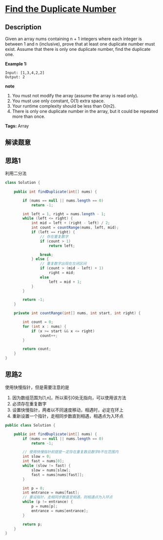 # [Find the Duplicate Number][title]

## Description

Given an array nums containing n + 1 integers where each integer is between 1 and n (inclusive), prove that at least one duplicate number must exist. Assume that there is only one duplicate number, find the duplicate one.

**Example 1:**

```
Input: [1,3,4,2,2]
Output: 2
```
**note**
1. You must not modify the array (assume the array is read only).
2. You must use only constant, O(1) extra space.
3. Your runtime complexity should be less than O(n2).
4. There is only one duplicate number in the array, but it could be repeated more than once.


**Tags:** Array


## 解读题意

## 思路1 
利用二分法

```java
class Solution { 
  
    public int findDuplicate(int[] nums) {

        if (nums == null || nums.length == 0)
            return -1;

        int left = 1, right = nums.length - 1;
        while (left <= right) {
            int mid = left + (right - left) / 2;
            int count = countRange(nums, left, mid);
            if (left == right) {
                // 存在重复数字
                if (count > 1)
                    return left;

                break;
            } else {
                // 重复数字出现在左闭区间
                if (count > (mid - left) + 1)
                    right = mid;
                else
                    left = mid + 1;
            }
        }

        return -1;
    }

    private int countRange(int[] nums, int start, int right) {

        int count = 0;
        for (int x : nums) {
            if (x >= start && x <= right)
                count++;
        }

        return count;
    }
}
```

## 思路2
使用快慢指针，但是需要注意的是
1. 因为数组范围为[1,n]，所以索引0处无指向，可以使用该方法
2. 必须存在重复数字
3. 设置快慢指针，两者以不同速度移动，相遇时，必定在环上
4. 重新设置一个指针，走相同步数直到相遇，相遇点为入环点

```java
public class Solution {

    public int findDuplicate(int[] nums) {
        if (nums == null || nums.length == 0)
            return -1;

        // 使用快慢指针前提是一定存在重复数且数字0不在范围内
        int slow = 0;
        int fast = nums[0];
        while (slow != fast) {
            slow = nums[slow];
            fast = nums[nums[fast]];
        }

        int p = 0;
        int entrance = nums[fast];
        // 重设指针，走相同步数直至相遇，则相遇点为入环点
        while (p != entrance) {
            p = nums[p];
            entrance = nums[entrance];
        }

        return p;
    }
}
```

[title]: https://leetcode.com/problems/find-the-duplicate-number/